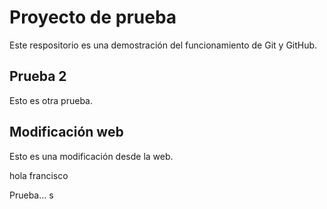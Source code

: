 # Proyecto de prueba

Este respositorio es una demostración del funcionamiento de Git y GitHub.

## Prueba 2

Esto es otra prueba.

## Modificación web
Esto es una modificación desde la web.

hola francisco

Prueba...
s
